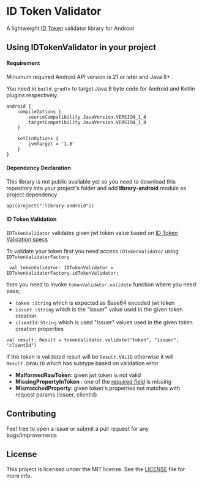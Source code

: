 
# ID Token Validator  
  
A lightweight [ID Token](https://openid.net/specs/openid-connect-core-1_0.html#IDToken) validator library  for Android

  
## Using IDTokenValidator in your project
  
#### Requirement
Minumum required Android API version is 21 or later and Java 8+.

You need in  `build.gradle`  to target Java 8 byte code for Android and Kotlin plugins respectively.
```
android {
    compileOptions {
        sourceCompatibility JavaVersion.VERSION_1_8
        targetCompatibility JavaVersion.VERSION_1_8
    }

    kotlinOptions {
        jvmTarget = '1.8'
    }
}
```

#### Dependency Declaration

This library is not public available yet so you need to download this repository into your project's folder and add **library-android**  module as project dependency

```
api(project(":library-android"))
```
  
#### ID Token Validation
`IDTokenValidator` validates given jwt token value based on [ID Token Validation specs](https://openid.net/specs/openid-connect-core-1_0.html#IDTokenValidation)

To validate your token first you need access `IDTokenValidator` using `IDTokenValidatorFactory`

```
 val tokenValidator: IDTokenValidator = IDTokenValidatorFactory.idTokenValidator;
```
then you need to invoke `tokenValidator.validate` function where you need pass;
* `token :String`  which is expected as Base64 encoded jwt token
* `issuer :String` which is the "issuer" value used in the given token creation
* `clientId:String` which is used "issuer" values used in the given token creation
properties

```
val result: Result = tokenValidator.validate("token", "issuer", "clientId")
```
if the token is validated result will be `Result.VALID` otherwise it will `Result.INVALID` which has subtype based on validation error

* **MalformedRawToken**: given jwt token is not valid
* **MissingPropertyInToken** : one of the [required field](https://openid.net/specs/openid-connect-core-1_0.html#IDToken) is missing
* **MismatchedProperty**: given token's properties not matches with request params (issuer, clientId)


## Contributing  
  
Feel free to open a issue or submit a pull request for any bugs/improvements

## License 
  
This project is licensed under the MIT license. See the [LICENSE](https://github.com/gokhanaliccii/IDTokenValidator/blob/main/LICENSE) file for more info.
